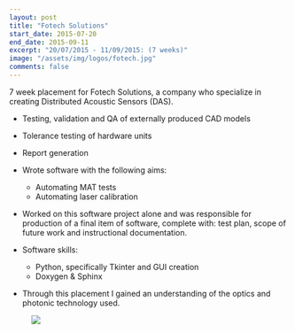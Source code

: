 ```yaml
---
layout: post
title: "Fotech Solutions"
start_date: 2015-07-20
end_date: 2015-09-11
excerpt: "20/07/2015 - 11/09/2015: (7 weeks)"
image: "/assets/img/logos/fotech.jpg"
comments: false
---
```


7 week placement for Fotech Solutions, a company who specialize in creating Distributed Acoustic Sensors (DAS).

* Testing, validation and QA of externally produced CAD models
* Tolerance testing of hardware units
* Report generation
* Wrote software with the following aims:
  * Automating MAT tests
  * Automating laser calibration
* Worked on this software project alone and was responsible for production of a final item of software, complete with: test plan, scope of future work and instructional documentation.
* Software skills:
  * Python, specifically Tkinter and GUI creation
  * Doxygen & Sphinx

* Through this placement I gained an understanding of the optics and photonic technology used. 

<figure>
	<a href="/assets/img/logos/fotech.png"><img src="/assets/img/logos/fotech.png"></a>
</figure>
